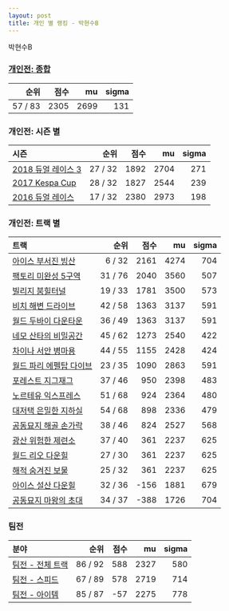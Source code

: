 ```yaml
---
layout: post
title: 개인 별 랭킹 - 박현수B
---
```


박현수B

### [개인전: 종합](../singles-full)

| 순위 | 점수 | mu | sigma |
|---:|---:|---:|---:|
| 57 / 83 | 2305 | 2699 | 131 |

### 개인전: 시즌 별

| 시즌 | 순위 | 점수 | mu | sigma |
|:---|---:|---:|---:|---:|
| [2018 듀얼 레이스 3](../s2018_1) | 27 / 32 | 1892 | 2704 | 271 |
| [2017 Kespa Cup](../s2017_2) | 28 / 32 | 1827 | 2544 | 239 |
| [2016 듀얼 레이스](../s2016_1) | 17 / 32 | 2380 | 2973 | 198 |

### 개인전: 트랙 별

| 트랙 | 순위 | 점수 | mu | sigma |
|:---|---:|---:|---:|---:|
| [아이스 부서진 빙산](../boobing) | 6 / 32 | 2161 | 4274 | 704 |
| [팩토리 미완성 5구역](../district5) | 31 / 76 | 2040 | 3560 | 507 |
| [빌리지 붐힐터널](../boomhill) | 19 / 33 | 1781 | 3500 | 573 |
| [비치 해변 드라이브](../haebyun) | 42 / 58 | 1363 | 3137 | 591 |
| [월드 두바이 다운타운](../dubai) | 36 / 49 | 1363 | 3137 | 591 |
| [네모 산타의 비밀공간](../santa) | 45 / 62 | 1273 | 2540 | 422 |
| [차이나 서안 병마용](../byeongma) | 44 / 55 | 1155 | 2428 | 424 |
| [월드 파리 에펠탑 다이브](../eifel) | 23 / 35 | 1090 | 2863 | 591 |
| [포레스트 지그재그](../zigzag) | 37 / 46 | 950 | 2398 | 483 |
| [노르테유 익스프레스](../noex) | 51 / 68 | 924 | 2364 | 480 |
| [대저택 은밀한 지하실](../jeotaek) | 54 / 68 | 898 | 2336 | 479 |
| [공동묘지 해골 손가락](../haeson) | 38 / 46 | 824 | 2527 | 568 |
| [광산 위험한 제련소](../jeryeonso) | 37 / 40 | 361 | 2237 | 625 |
| [월드 리오 다운힐](../rio) | 27 / 30 | 361 | 2237 | 625 |
| [해적 숨겨진 보물](../haesumbo) | 25 / 32 | 361 | 2237 | 625 |
| [아이스 설산 다운힐](../seolsan) | 32 / 36 | -156 | 1881 | 679 |
| [공동묘지 마왕의 초대](../mawang) | 34 / 37 | -388 | 1726 | 704 |

### 팀전

| 분야 | 순위 | 점수 | mu | sigma |
|:---|---:|---:|---:|---:|
| [팀전 - 전체 트랙](../team-full) | 86 / 92 | 588 | 2327 | 580 |
| [팀전 - 스피드](../team-speed) | 67 / 89 | 578 | 2719 | 714 |
| [팀전 - 아이템](../team-item) | 85 / 87 | -57 | 2275 | 778 |
